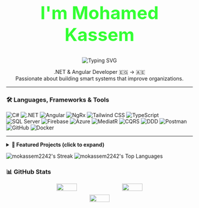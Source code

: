 <div align="center">
  <h1 style="font-size: 48px; color: #33FF33;">I'm Mohamed Kassem</h1>

  <img src="https://readme-typing-svg.herokuapp.com?font=JetBrains+Mono&size=24&duration=3000&color=33FF33&center=true&vCenter=true&width=600&lines=Full+Stack+.NET+Developer;.NET+Core+%7C+Angular+Specialist;Building+Scalable+Enterprise+Apps" alt="Typing SVG" />
</div>

<p align="center">
  .NET & Angular Developer 🇪🇬 → 🇦🇪<br/>
  Passionate about building smart systems that improve organizations.
</p>

---

### 🛠️ Languages, Frameworks & Tools

![C#](https://img.shields.io/badge/-C%23-239120?style=flat-square&logo=c-sharp&logoColor=white)
![.NET](https://img.shields.io/badge/-.NET-512BD4?style=flat-square&logo=dotnet&logoColor=white)
![Angular](https://img.shields.io/badge/-Angular-DD0031?style=flat-square&logo=angular&logoColor=white)
![NgRx](https://img.shields.io/badge/-NgRx-8A2BE2?style=flat-square&logo=redux&logoColor=white)
![Tailwind CSS](https://img.shields.io/badge/-Tailwind_CSS-06B6D4?style=flat-square&logo=tailwind-css&logoColor=white)
![TypeScript](https://img.shields.io/badge/-TypeScript-3178C6?style=flat-square&logo=typescript)
![SQL Server](https://img.shields.io/badge/-SQL%20Server-CC2927?style=flat-square&logo=microsoftsqlserver&logoColor=white)
![Firebase](https://img.shields.io/badge/-Firebase-FFCA28?style=flat-square&logo=firebase)
![Azure](https://img.shields.io/badge/-Azure-0078D4?style=flat-square&logo=microsoftazure&logoColor=white)
![MediatR](https://img.shields.io/badge/-MediatR-FF5733?style=flat-square)
![CQRS](https://img.shields.io/badge/-CQRS-blueviolet?style=flat-square)
![DDD](https://img.shields.io/badge/-DDD-darkgreen?style=flat-square)
![Postman](https://img.shields.io/badge/-Postman-FF6C37?style=flat-square&logo=postman)
![GitHub](https://img.shields.io/badge/-GitHub-181717?style=flat-square&logo=github)
![Docker](https://img.shields.io/badge/-Docker-2496ED?style=flat-square&logo=docker)

---
<details>
  <summary><strong>🚀 Featured Projects (click to expand)</strong></summary>

<br/>

#### 🏗️ Open Data Mining Portal – *Fujairah Government*  
🗓️ *Jan 2024 – May 2024*  
**Stack:** `.NET API`, `SQL Server`, `EF Core`, `Angular`, `RxJS`, `PrimeNG`, `ECharts`, `Tailwind`  
> Designed and delivered an open data portal for the mining sector in Fujairah, supporting economic decision-making with structured datasets.  
✅ Scalable architecture • 📊 Interactive visualizations • 🏛️ Public data transparency

---

#### 🏅 Institutional Excellence Recognition System  
🗓️ *Jan 2024 – May 2024*  
**Stack:** `Angular`, `RxJS`, `PrimeNG`, `.NET API`  
> A web-based system to automate internal award nominations, evaluations, and scoring processes in large institutions.  
⚙️ Workflow automation • 🧑‍⚖️ Judging panel tools • 🌟 User-first design

---

#### 🧠 Smart Strategy System  
🗓️ *Jan 2024 – May 2024*  
**Stack:** `Angular`, `NgRx`, `RxJS`, `WebSocket`  
> Frontend for a strategy management platform enabling real-time planning, alignment, and progress tracking.  
📈 Real-time updates • 🧩 Modular UI • 🎯 Goal tracking

---

#### ⚖️ Chrome Extension for Lawyers  
🗓️ *Oct 2023 – Jan 2024*  
**Stack:** `Angular`, `Chrome API`, `Firebase`  
> Productivity extension for legal professionals to auto-extract and export data to Word reports directly from the browser.  
📄 Data scraping • 🧠 Legal automation • ⚡ Fast & reliable

</details>



![mokassem2242's Streak](https://github-readme-streak-stats.herokuapp.com/?user=mokassem2242&theme=dark&hide_border=false)
![mokassem2242's Top Languages](https://github-readme-stats.vercel.app/api/top-langs/?username=mokassem2242&theme=dark&show_icons=true&hide_border=false&layout=compact)

### 📊 GitHub Stats

<div align="center" style="display: flex; flex-wrap: wrap; justify-content: center; gap: 10px;">

  <img src="https://github-readme-stats.vercel.app/api?username=mokassem2242&theme=dark&show_icons=true&hide_border=false&count_private=true" width="33%" />
  
  <img src="https://github-readme-streak-stats.herokuapp.com/?user=mokassem2242&theme=dark&hide_border=false" width="33%" />
  
  <img src="https://github-readme-stats.vercel.app/api/top-langs/?username=mokassem2242&theme=dark&show_icons=true&hide_border=false&layout=compact" width="33%" />

</div>
